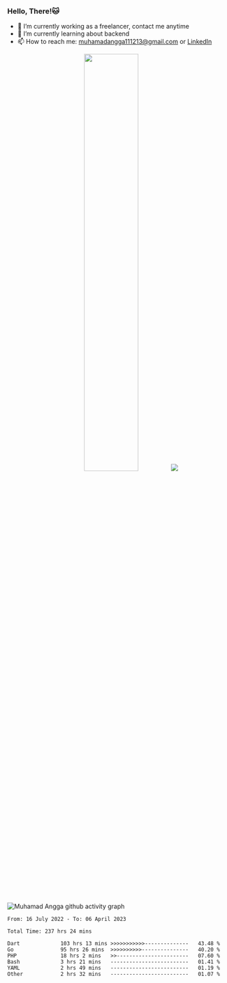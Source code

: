 
### Hello, There!🐱

- 🔭 I’m currently working as a freelancer, contact me anytime
- 🌱 I’m currently learning about backend
- 📫 How to reach me: [muhamadangga111213@gmail.com](mailto:muhamadangga111213@gmail.com) or [LinkedIn](https://www.linkedin.com/in/muhamad-angga)

<p align="center">
    <img width="49.5%" src="https://github-readme-stats.vercel.app/api?username=muhangga&count_private=true&theme=ocean_dark&show_icons=true" />
    &nbsp;
    <img src="https://github-readme-stats.vercel.app/api/top-langs/?username=muhangga&langs_count=8&layout=compact&theme=ocean_dark&show_icons=true" />
</p>

![Muhamad Angga github activity graph](https://github-readme-activity-graph.cyclic.app/graph?username=muhangga&custom_title=Angga&color=708090&theme=github-dark)


<!--START_SECTION:waka-->

```text
From: 16 July 2022 - To: 06 April 2023

Total Time: 237 hrs 24 mins

Dart             103 hrs 13 mins >>>>>>>>>>>--------------   43.48 %
Go               95 hrs 26 mins  >>>>>>>>>>---------------   40.20 %
PHP              18 hrs 2 mins   >>-----------------------   07.60 %
Bash             3 hrs 21 mins   -------------------------   01.41 %
YAML             2 hrs 49 mins   -------------------------   01.19 %
Other            2 hrs 32 mins   -------------------------   01.07 %
```

<!--END_SECTION:waka-->
